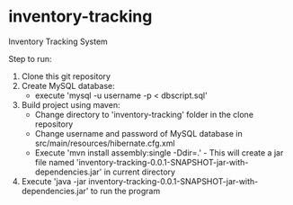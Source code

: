 # inventory-tracking
Inventory Tracking System

Step to run:
1. Clone this git repository
1. Create MySQL database:
    * execute 'mysql -u username -p < dbscript.sql'
1. Build project using maven:
    * Change directory to 'inventory-tracking' folder in the clone repository
    * Change username and password of MySQL database in src/main/resources/hibernate.cfg.xml
    * Execute 'mvn install assembly:single -Ddir=.' - This will create a jar file named 'inventory-tracking-0.0.1-SNAPSHOT-jar-with-dependencies.jar' in current directory
1. Execute 'java -jar inventory-tracking-0.0.1-SNAPSHOT-jar-with-dependencies.jar' to run the program
    
